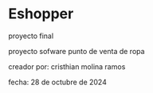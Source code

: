 # Eshopper

proyecto final

proyecto sofware punto de venta de ropa

 creador por: cristhian molina ramos
 
 fecha: 28 de octubre de 2024
 
